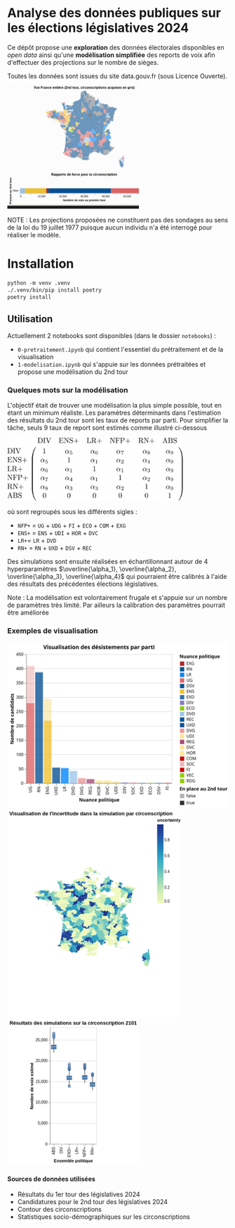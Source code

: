 # Analyse des données publiques sur les élections législatives 2024

Ce dépôt propose une **exploration** des données électorales disponibles en _open data_ ainsi qu'une **modélisation simplifiée** des reports de voix afin d'effectuer des projections sur le nombre de sièges.

Toutes les données sont issues du site data.gouv.fr (sous Licence Ouverte).

<img src="img/visu_france.gif" alt="Visualisation France" width="300"/>

NOTE : Les projections proposées ne constituent pas des sondages au sens de la loi du 19 juillet 1977 puisque aucun individu n'a été interrogé pour réaliser le modèle.

# Installation

```
python -m venv .venv
./.venv/bin/pip install poetry
poetry install
```
## Utilisation

Actuellement 2 notebooks sont disponibles (dans le dossier `notebooks`) :
- `0-pretraitement.ipynb` qui contient l'essentiel du prétraitement et de la visualisation
- `1-modelisation.ipynb` qui s'appuie sur les données prétraitées et propose une modélisation du 2nd tour

### Quelques mots sur la modélisation
L'objectif était de trouver une modélisation la plus simple possible, tout en étant un minimum réaliste. Les paramètres déterminants dans l'estimation des résultats du 2nd tour sont les taux de reports par parti.
Pour simplifier la tâche, seuls 9 taux de report sont estimés comme illustré ci-dessous

<img src="img/matrice_reports.png" alt="Matrice de reports" width="400"/>

où sont regroupés sous les différents sigles : 
- `NFP+` = `UG` + `UDG` + `FI` + `ECO` + `COM` + `EXG`
- `ENS+` = `ENS` + `UDI` + `HOR` + `DVC`
- `LR+`= `LR` + `DVD`
- `RN+` = `RN` + `UXD` + `DSV` + `REC`

Des simulations sont ensuite réalisées en échantillonnant autour de 4 hyperparamètres $\overline{\alpha_1}, \overline{\alpha_2}, \overline{\alpha_3}, \overline{\alpha_4}$ qui pourraient être calibrés à l'aide des résultats des précédentes élections législatives.

Note : La modélisation est volontairement frugale et s'appuie sur un nombre de paramètres très limité. Par ailleurs la calibration des paramètres pourrait être améliorée

### Exemples de visualisation
![Désistements par parti politique](img/visu_desistements.svg)
<img src="img/uncertainty.png" alt="Matrice de reports" width="400"/>
<img src="img/simulation_circo.png" alt="Matrice de reports" width="300"/>

#### Sources de données utilisées
- Résultats du 1er tour des législatives 2024
- Candidatures pour le 2nd tour des législatives 2024
- Contour des circonscriptions
- Statistiques socio-démographiques sur les circonscriptions